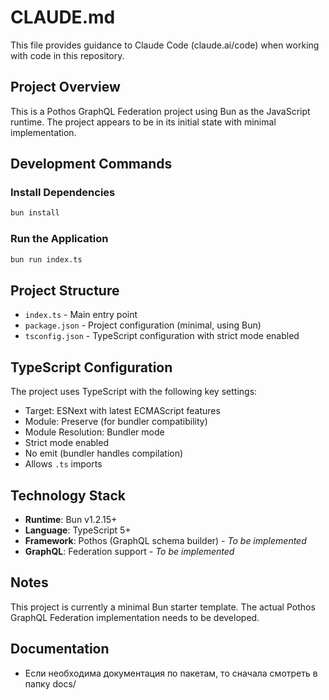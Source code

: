 # CLAUDE.md

This file provides guidance to Claude Code (claude.ai/code) when working with code in this repository.

## Project Overview

This is a Pothos GraphQL Federation project using Bun as the JavaScript runtime. The project appears to be in its initial state with minimal implementation.

## Development Commands

### Install Dependencies
```bash
bun install
```

### Run the Application
```bash
bun run index.ts
```

## Project Structure

- `index.ts` - Main entry point
- `package.json` - Project configuration (minimal, using Bun)
- `tsconfig.json` - TypeScript configuration with strict mode enabled

## TypeScript Configuration

The project uses TypeScript with the following key settings:
- Target: ESNext with latest ECMAScript features
- Module: Preserve (for bundler compatibility)
- Module Resolution: Bundler mode
- Strict mode enabled
- No emit (bundler handles compilation)
- Allows `.ts` imports

## Technology Stack

- **Runtime**: Bun v1.2.15+
- **Language**: TypeScript 5+
- **Framework**: Pothos (GraphQL schema builder) - *To be implemented*
- **GraphQL**: Federation support - *To be implemented*

## Notes

This project is currently a minimal Bun starter template. The actual Pothos GraphQL Federation implementation needs to be developed.

## Documentation

- Если необходима документация по пакетам, то сначала смотреть в папку docs/
